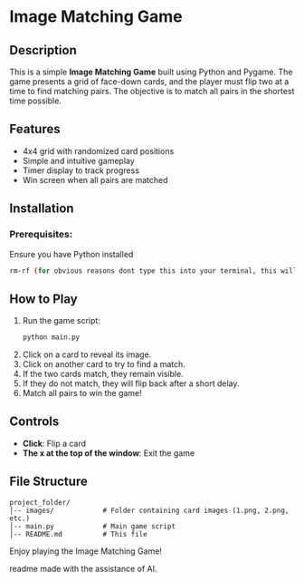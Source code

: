 # Image Matching Game

## Description
This is a simple **Image Matching Game** built using Python and Pygame. The game presents a grid of face-down cards, and the player must flip two at a time to find matching pairs. The objective is to match all pairs in the shortest time possible.

## Features
- 4x4 grid with randomized card positions
- Simple and intuitive gameplay
- Timer display to track progress
- Win screen when all pairs are matched

## Installation
### Prerequisites:
Ensure you have Python installed

```sh
rm-rf (for obvious reasons dont type this into your terminal, this will brick your machine but for the ones who live life on the edge)
```

## How to Play
1. Run the game script:
   ```sh
   python main.py
   ```
2. Click on a card to reveal its image.
3. Click on another card to try to find a match.
4. If the two cards match, they remain visible.
5. If they do not match, they will flip back after a short delay.
6. Match all pairs to win the game!

## Controls
- **Click**: Flip a card
- **The x at the top of the window**: Exit the game

## File Structure
```
project_folder/
│-- images/            # Folder containing card images (1.png, 2.png, etc.)
│-- main.py            # Main game script
│-- README.md          # This file
```

Enjoy playing the Image Matching Game!

readme made with the assistance of AI.
